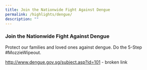 ```yaml
---
title: Join the Nationwide Fight Against Dengue
permalink: /highlights/dengue/
description: ""
---
```

### Join the Nationwide Fight Against Dengue

Protect our families and loved ones against dengue. Do the 5-Step #MozzieWipeout.

http://www.dengue.gov.sg/subject.asp?id=101 - broken link